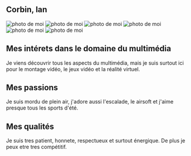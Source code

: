 ## **Corbin, Ian**

![photo de moi](https://user-images.githubusercontent.com/106936139/214934238-9585a1ee-3225-4bad-b483-e9c84b68e9ad.jpeg)
![photo de moi](https://user-images.githubusercontent.com/106936139/214934240-14c8b596-3857-4ac9-9fe4-c89de3f603e6.jpeg)
![photo de moi](https://user-images.githubusercontent.com/106936139/214934246-fba9b234-f539-496c-b413-04fddda7aa5f.JPG)
![photo de moi](https://user-images.githubusercontent.com/106936139/214934249-c5d54800-c840-4448-9242-37deae19b06a.JPG)
![photo de moi](https://user-images.githubusercontent.com/106936139/214934250-13552460-4059-497e-8bf5-98f624b78581.JPG)
![photo de moi](https://user-images.githubusercontent.com/106936139/214937187-16f6c3c9-d115-4b8b-a75d-46d356ec0958.jpeg)


## **Mes intérets dans le domaine du multimédia**
Je viens découvrir tous les aspects du multimédia, mais je suis surtout ici pour le montage vidéo, le jeux vidéo et la réalité virtuel.

## Mes passions
Je suis mordu de plein air, j'adore aussi l'escalade, le airsoft et j'aime presque tous les sports d'été.

## Mes qualités
Je suis tres patient, honnete, respectueux et surtout énergique. De plus je peux etre tres compétitif.


